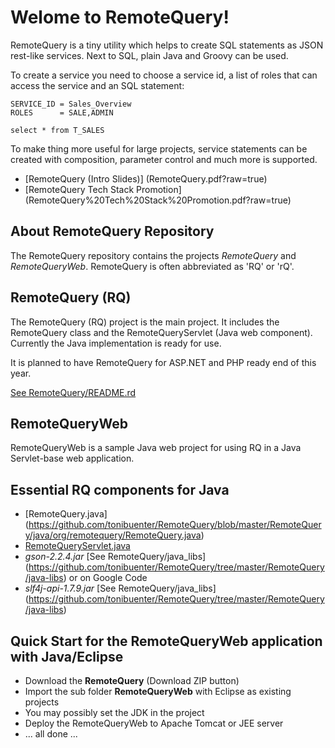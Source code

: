 
Welome to RemoteQuery!
======================


RemoteQuery is a tiny utility which helps to create SQL statements 
as JSON rest-like services. Next to SQL, plain Java and Groovy can be used. 

To create a service you need to choose a service id, a list of roles that can access the service and an SQL statement:
```
SERVICE_ID = Sales_Overview
ROLES      = SALE,ADMIN

select * from T_SALES
```
To make thing more useful for large projects, service statements can be created with composition, parameter control and much more is supported.

+ [RemoteQuery (Intro Slides)] (RemoteQuery.pdf?raw=true)
+ [RemoteQuery Tech Stack Promotion] (RemoteQuery%20Tech%20Stack%20Promotion.pdf?raw=true)


About RemoteQuery Repository
----------------------------

The RemoteQuery repository contains the projects *RemoteQuery* and *RemoteQueryWeb*. 
RemoteQuery is often abbreviated as 'RQ' or 'rQ'.

RemoteQuery (RQ)
----------------

The RemoteQuery (RQ) project is the main project. It includes the RemoteQuery class and the RemoteQueryServlet (Java web component).
Currently the Java implementation is ready for use.

It is planned to have RemoteQuery for ASP.NET and PHP ready end of this year.

[See RemoteQuery/README.rd](https://github.com/tonibuenter/RemoteQuery/blob/master/RemoteQuery/README.md)


RemoteQueryWeb
--------------

RemoteQueryWeb is a sample Java web project for using RQ in a Java Servlet-base web application.


Essential RQ components for Java
--------------------------------

+ [RemoteQuery.java] (https://github.com/tonibuenter/RemoteQuery/blob/master/RemoteQuery/java/org/remotequery/RemoteQuery.java)
+ [RemoteQueryServlet.java](https://github.com/tonibuenter/RemoteQuery/blob/master/RemoteQuery/java/org/remotequery/RemoteQueryServlet.java)
+ *gson-2.2.4.jar* [See RemoteQuery/java_libs] (https://github.com/tonibuenter/RemoteQuery/tree/master/RemoteQuery/java-libs) or on Google Code
+ *slf4j-api-1.7.9.jar* [See RemoteQuery/java_libs] (https://github.com/tonibuenter/RemoteQuery/tree/master/RemoteQuery/java-libs)



Quick Start for the RemoteQueryWeb application with Java/Eclipse
----------------------------------------------------------------

+ Download the **RemoteQuery** (Download ZIP button)
+ Import the sub folder **RemoteQueryWeb** with Eclipse as existing projects
+ You may possibly set the JDK in the project
+ Deploy the RemoteQueryWeb to Apache Tomcat or JEE server
+ ... all done ...


